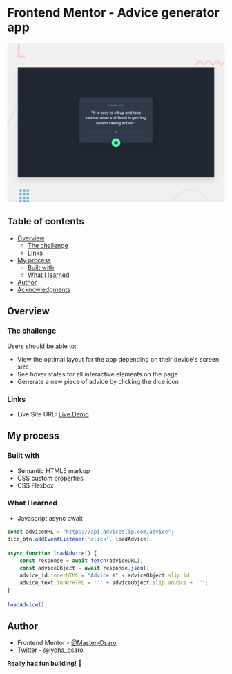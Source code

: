 # Frontend Mentor - Advice generator app

![Design preview for the Advice generator app coding challenge](./design/desktop-preview.jpg)

## Table of contents

- [Overview](#overview)
  - [The challenge](#the-challenge)
  - [Links](#links)
- [My process](#my-process)
  - [Built with](#built-with)
  - [What I learned](#what-i-learned)
- [Author](#author)
- [Acknowledgments](#acknowledgments)


## Overview

### The challenge

Users should be able to:

- View the optimal layout for the app depending on their device's screen size
- See hover states for all interactive elements on the page
- Generate a new piece of advice by clicking the dice icon


### Links

- Live Site URL: [Live Demo](https://advice-generator-app-o.netlify.app/)

## My process

### Built with

- Semantic HTML5 markup
- CSS custom properties
- CSS Flexbox


### What I learned

- Javascript async await

```js
const adviceURL = "https://api.adviceslip.com/advice";
dice_btn.addEventListener('click', loadAdvice);

async function loadAdvice() {
    const response = await fetch(adviceURL);
    const adviceObject = await response.json();
    advice_id.innerHTML = "Advice #" + adviceObject.slip.id;
    advice_text.innerHTML = '"' + adviceObject.slip.advice + '"';
}

loadAdvice();

```


## Author
- Frontend Mentor - [@Master-Osaro](https://www.frontendmentor.io/profile/yourusername)
- Twitter - [@iyoha_osaro](https://www.twitter.com/yourusername)

**Really had fun building!** 🚀
